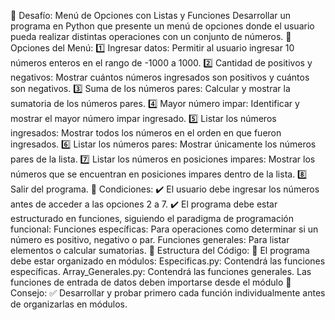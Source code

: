 📌 Desafío: Menú de Opciones con Listas y Funciones
Desarrollar un programa en Python que presente un menú de opciones donde el usuario pueda realizar distintas operaciones con un conjunto de números.
🔹 Opciones del Menú:
 1️⃣ Ingresar datos: Permitir al usuario ingresar 10 números enteros en el rango de -1000 a 1000.
 2️⃣ Cantidad de positivos y negativos: Mostrar cuántos números ingresados son positivos y cuántos son negativos.
 3️⃣ Suma de los números pares: Calcular y mostrar la sumatoria de los números pares.
 4️⃣ Mayor número impar: Identificar y mostrar el mayor número impar ingresado.
 5️⃣ Listar los números ingresados: Mostrar todos los números en el orden en que fueron ingresados.
 6️⃣ Listar los números pares: Mostrar únicamente los números pares de la lista.
 7️⃣ Listar los números en posiciones impares: Mostrar los números que se encuentran en posiciones impares dentro de la lista.
 8️⃣ Salir del programa.
🔹 Condiciones:
 ✔️ El usuario debe ingresar los números antes de acceder a las opciones 2 a 7.
 ✔️ El programa debe estar estructurado en funciones, siguiendo el paradigma de programación funcional:
Funciones específicas: Para operaciones como determinar si un número es positivo, negativo o par.
Funciones generales: Para listar elementos o calcular sumatorias.
🔹 Estructura del Código:
 📌 El programa debe estar organizado en módulos:
Especificas.py: Contendrá las funciones específicas.
Array_Generales.py: Contendrá las funciones generales.
Las funciones de entrada de datos deben importarse desde el módulo 
🔹 Consejo:
 ✅ Desarrollar y probar primero cada función individualmente antes de organizarlas en módulos.
